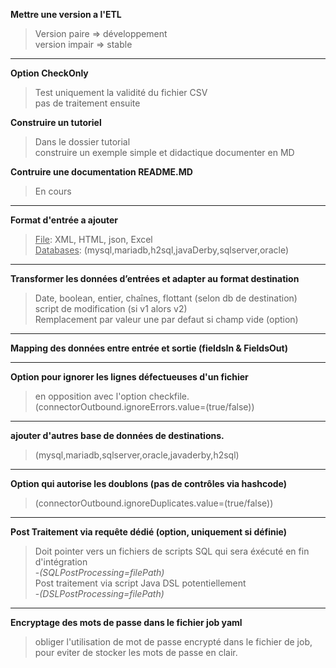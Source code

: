 **Mettre une version a l'ETL**  

>Version paire => développement  
>version impair => stable
<hr>

**Option CheckOnly**  
>Test uniquement la validité du fichier CSV  
>pas de traitement ensuite  

**Construire un tutoriel**  
> Dans le dossier tutorial  
> construire un exemple simple et didactique 
> documenter en MD  

**Contruire une documentation README.MD**
>En cours
<hr>

**Format d'entrée a ajouter**  

><u>File</u>: XML, HTML, json, Excel  
><u>Databases</u>: (mysql,mariadb,h2sql,javaDerby,sqlserver,oracle)
<hr>

**Transformer les données d’entrées et adapter au format destination**  

>Date, boolean, entier, chaînes, flottant (selon db de destination)  
>script de modification (si v1 alors v2)  
>Remplacement par valeur une par defaut si champ vide (option)  
<hr>

**Mapping des données entre entrée et sortie (fieldsIn & FieldsOut)**  
<hr>

**Option pour ignorer les lignes défectueuses d'un fichier**  

>en opposition avec l'option checkfile. (connectorOutbound.ignoreErrors.value=(true/false))  
<hr>

**ajouter d'autres base de données de destinations.**  
>(mysql,mariadb,sqlserver,oracle,javaderby,h2sql)
<hr>

**Option qui autorise les doublons (pas de contrôles via hashcode)**  

>(connectorOutbound.ignoreDuplicates.value=(true/false))  
<hr>

**Post Traitement via requête dédié (option, uniquement si définie)**  

>Doit pointer vers un fichiers de scripts SQL qui sera éxécuté en fin d'intégration  
>-*(SQLPostProcessing=filePath)*  
>Post traitement via script Java DSL potentiellement  
>-*(DSLPostProcessing=filePath)*  
<hr>

**Encryptage des mots de passe dans le fichier job yaml**  

> obliger l'utilisation de mot de passe encrypté dans le fichier de job, pour eviter de stocker les mots de passe en clair.
